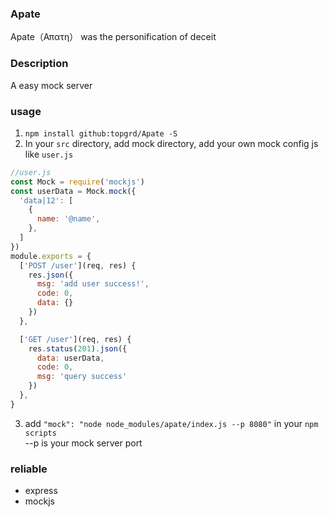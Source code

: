 ### Apate
Apate（Απατη） was the personification of deceit
### Description
A easy mock server
### usage
1. `npm install github:topgrd/Apate -S`  
2. In your `src` directory, add mock directory, add your own mock config js  
like `user.js`  
```js
//user.js
const Mock = require('mockjs')
const userData = Mock.mock({
  'data|12': [
    {
      name: '@name',
    },
  ]
})
module.exports = {
  ['POST /user'](req, res) {
    res.json({
      msg: 'add user success!',
      code: 0,
      data: {}
    })
  },

  ['GET /user'](req, res) {
    res.status(201).json({
      data: userData,
      code: 0,
      msg: 'query success'
    })
  },
}
```
3. add `"mock": "node node_modules/apate/index.js --p 8080"` in your `npm scripts`  
--p is your mock server port  
### reliable
* express
* mockjs

